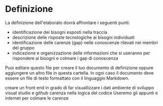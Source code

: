 # Definizione

La definizione dell'elaborato dovrà affrontare i seguenti punti:
- identificazione dei bisogni esposti nella traccia
- descrizione delle risposte tecnologiche ai bisogni individuati
- identificazione delle carenze (gap) nelle conoscenze rilevati nei membri del gruppo
- indicazione e organizzazione delle informazioni che si useranno per rispondere ai bisogni e colmare i gap di conoscenza

Puoi editare questo file per creare il tuo documento di definizione oppure aggiungere un altro file in questa cartella. In ogni caso il documento deve essere un file di testo formattato con il linguaggio Markdown.

creare un front end in grado di far visuallizzare i dati
ambiente di sviluppo visual studio e github 
carenza nella logica del codice 
Useremo gli appunti e internet per colmare le carenze 
